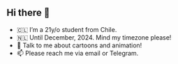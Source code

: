 ## Hi there 👋
- 🇨🇱 I’m a 21y/o student from Chile.
- 🇳🇱 Until December, 2024. Mind my timezone please!
- 💬 Talk to me about cartoons and animation!
- 📫 Please reach me via email or Telegram.


<!--
**tomastrivino/tomastrivino** is a ✨ _special_ ✨ repository because its `README.md` (this file) appears on your GitHub profile.

Here are some ideas to get you started:

- 🔭 I’m currently working on ...
- 🌱 I’m currently learning ...
- 👯 I’m looking to collaborate on ...
- 🤔 I’m looking for help with ...
- 💬 Ask me about ...
- 📫 How to reach me: ...
- 😄 Pronouns: ...
- ⚡ Fun fact: ...
- 🇪🇸 (Native) 🇬🇧 (C1) 

-->
